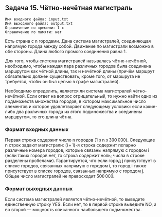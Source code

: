 ## Задача 15. Чётно-нечётная магистраль

```
Имя входного файла: input.txt
Имя выходного файла: output.txt
Ограничение по времени: 1 с
Ограничение по памяти: нет
```

Есть страна с n городами. Дана система магистралей, соединяющая напрямую города между собой. Движение по магистрали возможно в обе стороны. Длина любого прямого соединения равна 1.

Для того, чтобы система магистралей называлась чётно-нечётной, необходимо, чтобы каждая пара различных городов была соединена маршрутом как чётной длины, так и нечётной длины (причём маршрут обязательно должен существовать, кроме того, от маршрута не требуется, чтобы он был цепью в графе магистралей).

Необходимо определить, является ли система магистралей чётно-нечётной. Если ответ на вопрос отрицательный, то нужно найти одно из подмножеств множества городов, в котором максимальное число элементов и которое удовлетворяет следующему условию: если какие-либо два различных города из этого подмножества и соединены маршрутом, то его длина чётна.

### Формат входных данных
Первая строка содержит число n городов (1 ≤ n ≤ 300 000). Следующие n строк задают магистрали: (i + 1)-я строка содержит попарно различные номера городов, которые связаны напрямую с городом i (если таких городов нет, то строка содержит ноль; числа в строке разделены пробелами). Гарантируется, что если город j присутствует в списке городов, связанных напрямую с городом i, то город i также присутствует в списке городов, связанных напрямую с городом j. Общее число магистралей не превосходит 500 000.
### Формат выходных данных
Если система магистралей является чётно-нечётной, то выведите единственную строку YES. Если нет, то в первой строке выведите NO, а во второй — мощность описанного наибольшего подмножества.